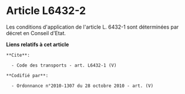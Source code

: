 # Article L6432-2

Les conditions d'application de l'article L. 6432-1 sont déterminées par décret en Conseil d'Etat.

**Liens relatifs à cet article**

	**Cite**:

	  - Code des transports - art. L6432-1 (V)

	**Codifié par**:

	  - Ordonnance n°2010-1307 du 28 octobre 2010 - art. (V)
